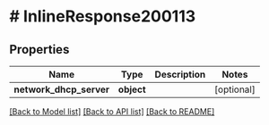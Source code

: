 # # InlineResponse200113

## Properties

Name | Type | Description | Notes
------------ | ------------- | ------------- | -------------
**network_dhcp_server** | **object** |  | [optional]

[[Back to Model list]](../../README.md#models) [[Back to API list]](../../README.md#endpoints) [[Back to README]](../../README.md)

